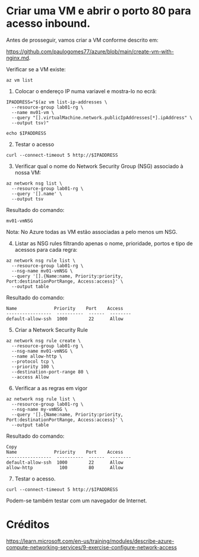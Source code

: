# Criar uma VM e abrir o porto 80 para acesso inbound.

Antes de prosseguir, vamos criar a VM conforme descrito em: 

https://github.com/paulogomes77/azure/blob/main/create-vm-with-nginx.md.

Verificar se a VM existe:

```
az vm list
```


1. Colocar o endereço IP numa variavel e mostra-lo no ecrã:
```
IPADDRESS="$(az vm list-ip-addresses \
  --resource-group lab01-rg \
  --name mv01-vm \
  --query "[].virtualMachine.network.publicIpAddresses[*].ipAddress" \
  --output tsv)"

echo $IPADDRESS
```


2. Testar o acesso
```
curl --connect-timeout 5 http://$IPADDRESS
```


3. Verificar qual o nome do Network Security Group (NSG) associado à nossa VM:
```
az network nsg list \
  --resource-group lab01-rg \
  --query '[].name' \
  --output tsv   
```

Resultado do comando:
```
mv01-vmNSG
``` 

Nota: No Azure todas as VM estão associadas a pelo menos um NSG.


4. Listar as NSG rules filtrando apenas o nome, prioridade, portos e tipo de acessos para cada regra:
```
az network nsg rule list \
  --resource-group lab01-rg \
  --nsg-name mv01-vmNSG \
  --query '[].{Name:name, Priority:priority, Port:destinationPortRange, Access:access}' \
  --output table
```

Resultado do comando:
```
Name              Priority    Port    Access
-----------------  ----------  ------  --------
default-allow-ssh  1000        22      Allow
```


5. Criar a Network Security Rule
   
```
az network nsg rule create \
  --resource-group lab01-rg \
  --nsg-name mv01-vmNSG \
  --name allow-http \
  --protocol tcp \
  --priority 100 \
  --destination-port-range 80 \
  --access Allow
```


6. Verificar a as regras em vigor

```
az network nsg rule list \
  --resource-group lab01-rg \
  --nsg-name my-vmNSG \
  --query '[].{Name:name, Priority:priority, Port:destinationPortRange, Access:access}' \
  --output table  
```

Resultado do comando:
```
Copy
Name              Priority    Port    Access
-----------------  ----------  ------  --------
default-allow-ssh  1000        22      Allow
allow-http          100        80      Allow   
```

7. Testar o acesso.
```
curl --connect-timeout 5 http://$IPADDRESS
```
Podem-se também testar com um navegador de Internet.



# Créditos
https://learn.microsoft.com/en-us/training/modules/describe-azure-compute-networking-services/9-exercise-configure-network-access


